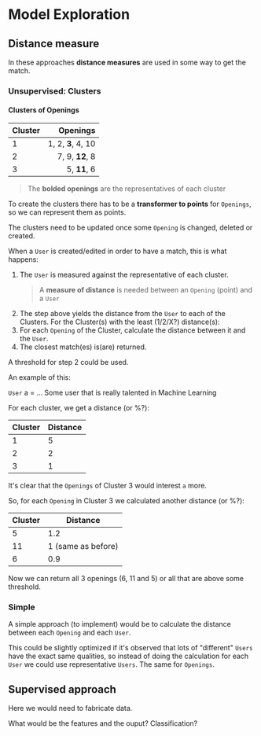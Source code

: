 # Model Exploration

## Distance measure

In these approaches **distance measures** are used in some way to get the match.

### Unsupervised: Clusters

#### Clusters of Openings

| Cluster        | Openings           
| ------------- |-------------:|
| 1      | 1, 2, **3**, 4, 10 |
| 2      | 7, 9, **12**, 8 |
| 3      | 5, **11**, 6  |

> The **bolded openings** are the representatives of each cluster

To create the clusters there has to be a **transformer to points** for `Openings`, so we can represent them as points. 

The clusters need to be updated once some `Opening` is changed, deleted or created.

When a `User` is created/edited in order to have a match, this is what happens:

1. The `User` is measured against the representative of each cluster.
    > A **measure of distance** is needed between an `Opening` (point) and a `User`
1. The step above yields the distance from the `User` to each of the Clusters. For the Cluster(s) with the least (1/2/X?) distance(s):
1. For each `Opening` of the Cluster, calculate the distance between it and the `User`.
1. The closest match(es) is(are) returned.

A threshold for step 2 could be used.

An example of this:

`User` a = ... Some user that is really talented in Machine Learning

For each cluster, we get a distance (or %?):

| Cluster        | Distance           
| ------------- |-------------|
| 1      | 5 |
| 2      | 2 |
| 3      | 1 |

It's clear that the `Openings` of Cluster 3 would interest `a` more.

So, for each `Opening` in Cluster 3 we calculated another distance (or %?):

| Cluster        | Distance           
| ------------- |-------------|
| 5      | 1.2 |
| 11      | 1 (same as before) |
| 6      | 0.9 |

Now we can return all 3 openings (6, 11 and 5) or all that are above some threshold.

### Simple

A simple approach (to implement) would be to calculate the distance between each `Opening` and each `User`.

This could be slightly optimized if it's observed that lots of "different" `Users` have the exact same qualities, so instead of doing the calculation for each `User` we could use representative `Users`. The same for `Openings`. 

## Supervised approach

Here we would need to fabricate data.

What would be the features and the ouput? Classification?
